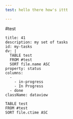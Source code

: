 ```yaml
---
test: hello there how's ittt

---
```

#test


```meta-kanban
title: 41
description: my set of tasks
id: my-tasks
dv: |
  TABLE test 
  FROM #test
  SORT file.name ASC
property: status
columns:
  -
    - in-progress
    - In Progress
  - done
className: dataview
```


```dataview
TABLE test
FROM #test
SORT file.ctime ASC
```



